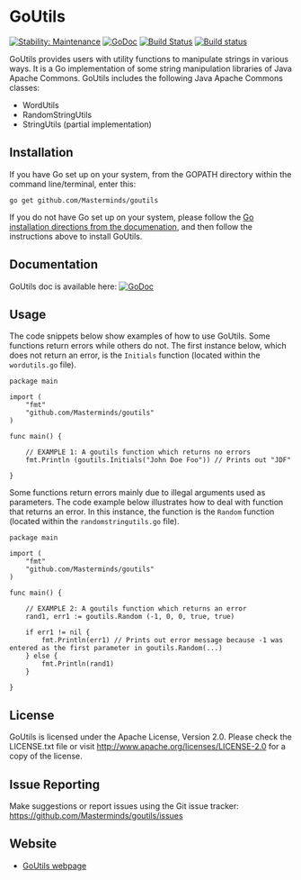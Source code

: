 GoUtils
===========
[![Stability: Maintenance](https://masterminds.github.io/stability/maintenance.svg)](https://masterminds.github.io/stability/maintenance.html)
[![GoDoc](https://godoc.org/github.com/Masterminds/goutils?status.png)](https://godoc.org/github.com/Masterminds/goutils) [![Build Status](https://travis-ci.org/Masterminds/goutils.svg?branch=master)](https://travis-ci.org/Masterminds/goutils) [![Build status](https://ci.appveyor.com/api/projects/status/sc2b1ew0m7f0aiju?svg=true)](https://ci.appveyor.com/project/mattfarina/goutils)


GoUtils provides users with utility functions to manipulate strings in various ways. It is a Go implementation of some
string manipulation libraries of Java Apache Commons. GoUtils includes the following Java Apache Commons classes:
* WordUtils    
* RandomStringUtils  
* StringUtils (partial implementation)

## Installation
If you have Go set up on your system, from the GOPATH directory within the command line/terminal, enter this:

	go get github.com/Masterminds/goutils

If you do not have Go set up on your system, please follow the [Go installation directions from the documenation](http://golang.org/doc/install), and then follow the instructions above to install GoUtils.


## Documentation
GoUtils doc is available here: [![GoDoc](https://godoc.org/github.com/Masterminds/goutils?status.png)](https://godoc.org/github.com/Masterminds/goutils)


## Usage
The code snippets below show examples of how to use GoUtils. Some functions return errors while others do not. The first instance below, which does not return an error, is the `Initials` function (located within the `wordutils.go` file).

    package main

    import (
        "fmt"
    	"github.com/Masterminds/goutils"
    )

    func main() {

    	// EXAMPLE 1: A goutils function which returns no errors
        fmt.Println (goutils.Initials("John Doe Foo")) // Prints out "JDF"

    }
Some functions return errors mainly due to illegal arguments used as parameters. The code example below illustrates how to deal with function that returns an error. In this instance, the function is the `Random` function (located within the `randomstringutils.go` file).

    package main

    import (
        "fmt"
        "github.com/Masterminds/goutils"
    )

    func main() {

        // EXAMPLE 2: A goutils function which returns an error
        rand1, err1 := goutils.Random (-1, 0, 0, true, true)  

        if err1 != nil {
			fmt.Println(err1) // Prints out error message because -1 was entered as the first parameter in goutils.Random(...)
		} else {
			fmt.Println(rand1)
		}

    }

## License
GoUtils is licensed under the Apache License, Version 2.0. Please check the LICENSE.txt file or visit http://www.apache.org/licenses/LICENSE-2.0 for a copy of the license.

## Issue Reporting
Make suggestions or report issues using the Git issue tracker: https://github.com/Masterminds/goutils/issues

## Website
* [GoUtils webpage](http://Masterminds.github.io/goutils/)
